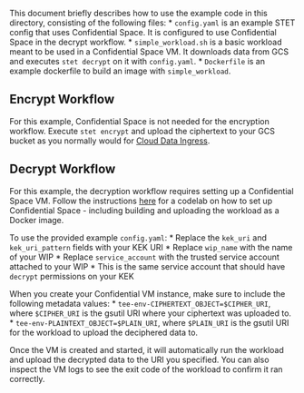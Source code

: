 This document briefly describes how to use the example code in this directory,
consisting of the following files: * `config.yaml` is an example STET config
that uses Confidential Space. It is configured to use Confidential Space in the
decrypt workflow. * `simple_workload.sh` is a basic workload meant to be used in
a Confidential Space VM. It downloads data from GCS and executes `stet decrypt`
on it with `config.yaml`. * `Dockerfile` is an example dockerfile to build an
image with `simple_workload`.

## Encrypt Workflow

For this example, Confidential Space is not needed for the encryption workflow.
Execute `stet encrypt` and upload the ciphertext to your GCS bucket as you
normally would for
[Cloud Data Ingress](https://github.com/GoogleCloudPlatform/stet/blob/main/docs/workflows.md#cloud-data-ingress).

## Decrypt Workflow

For this example, the decryption workflow requires setting up a Confidential
Space VM. Follow the instructions
[here](https://codelabs.developers.google.com/codelabs/confidential-space#0) for
a codelab on how to set up Confidential Space - including building and uploading
the workload as a Docker image.

To use the provided example `config.yaml`: * Replace the `kek_uri` and
`kek_uri_pattern` fields with your KEK URI * Replace `wip_name` with the name of
your WIP * Replace `service_account` with the trusted service account attached
to your WIP * This is the same service account that should have `decrypt`
permissions on your KEK

When you create your Confidential VM instance, make sure to include the
following metadata values: * `tee-env-CIPHERTEXT_OBJECT=$CIPHER_URI`, where
`$CIPHER_URI` is the gsutil URI where your ciphertext was uploaded to. *
`tee-env-PLAINTEXT_OBJECT=$PLAIN_URI`, where `$PLAIN_URI` is the gsutil URI for
the workload to upload the deciphered data to.

Once the VM is created and started, it will automatically run the workload and
upload the decrypted data to the URI you specified. You can also inspect the VM
logs to see the exit code of the workload to confirm it ran correctly.
